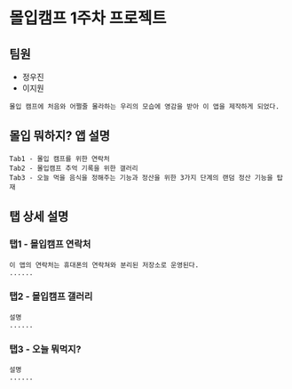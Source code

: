 # 몰입캠프 1주차 프로젝트
## 팀원
* 정우진
* 이지원
```
몰입 캠프에 처음와 어쩔줄 몰라하는 우리의 모습에 영감을 받아 이 앱을 제작하게 되었다.
```
## 몰입 뭐하지? 앱 설명
```
Tab1 - 몰입 캠프를 위한 연락처
Tab2 - 몰입캠프 추억 기록을 위한 갤러리
Tab3 - 오늘 먹을 음식을 정해주는 기능과 정산을 위한 3가지 단계의 랜덤 정산 기능을 탑재
```

## 탭 상세 설명
### 탭1 - 몰입캠프 연락처
```
이 앱의 연락처는 휴대폰의 연락쳐와 분리된 저장소로 운영된다.
......
```

### 탭2 - 몰입캠프 갤러리
```
설명
......
```

### 탭3 - 오늘 뭐먹지?
```
설명
......
```
